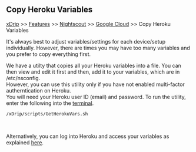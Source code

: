 ## Copy Heroku Variables
[xDrip](../../README.md) >> [Features](../Features_page.md) >> [Nightscout](../Nightscout_page.md) >> [Google Cloud](./GoogleCloud.md) >> Copy Heroku Variables  
  
It's always best to adjust variables/settings for each device/setup individually.  However, there are times you may have too many variables and you prefer to copy everything first.  
    
We have a utilty that copies all your Heroku variables into a file.  You can then view and edit it first and then, add it to your variables, which are in /etc/nsconfig.  
However, you can use this utility only if you have not enabled multi-factor autherntication on Heroku.  
You will need your Heroku user ID (email) and password.  To run the utility, enter the following into the [terminal](./Terminal.md).  
  
```  
/xDrip/scripts/GetHerokuVars.sh
```  
<br/>  
  
Alternatively, you can log into Heroku and access your variables as explained [here](./HerokuVars.md).  
  
